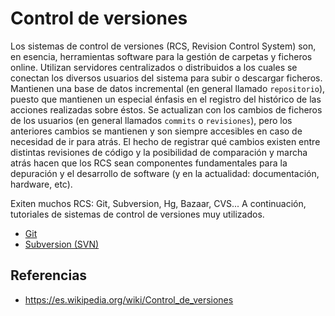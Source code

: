 # Control de versiones

Los sistemas de control de versiones (RCS, Revision Control System) son, en esencia, herramientas software para la gestión de carpetas y ficheros online. Utilizan servidores centralizados o distribuidos a los cuales se conectan los diversos usuarios del sistema para subir o descargar ficheros. Mantienen una base de datos incremental (en general llamado `repositorio`), puesto que mantienen un especial énfasis en el registro del histórico de las acciones realizadas sobre éstos. 
Se actualizan con los cambios de ficheros de los usuarios (en general llamados `commits` o `revisiones`), pero los anteriores cambios se mantienen y son siempre accesibles en caso de necesidad de ir para atrás. El hecho de registrar qué cambios existen entre distintas revisiones de código y la posibilidad de comparación y marcha atrás hacen que los RCS sean componentes fundamentales para la depuración y el desarrollo de software (y en la actualidad: documentación, hardware, etc).

Exiten muchos RCS: Git, Subversion, Hg, Bazaar, CVS... A continuación, tutoriales de sistemas de control de versiones muy utilizados.

* [Git](git.md)
* [Subversion (SVN)](subversion.md)

## Referencias
- https://es.wikipedia.org/wiki/Control_de_versiones
